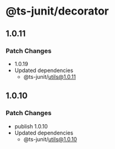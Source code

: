 # @ts-junit/decorator

## 1.0.11

### Patch Changes

- 1.0.19
- Updated dependencies
  - @ts-junit/utils@1.0.11

## 1.0.10

### Patch Changes

- publish 1.0.10
- Updated dependencies
  - @ts-junit/utils@1.0.10

